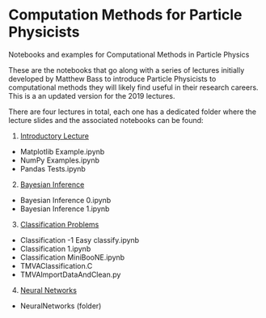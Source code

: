 # Computation Methods for Particle Physicists
Notebooks and examples for Computational Methods in Particle Physics

These are the notebooks that go along with a series of lectures initially developed by Matthew Bass to introduce Particle Physicists to computational methods they will likely find useful in their research careers. This is a an updated version for the 2019 lectures.

There are four lectures in total, each one has a dedicated folder where the lecture slides and the associated notebooks can be found:

1. [Introductory Lecture](https://docs.google.com/presentation/d/1pZt32HfbtLkdGUcDT-2F04xz_x_ReHFKaeVP1vVDvyM/edit?usp=sharing)
  * Matplotlib Example.ipynb
  * NumPy Examples.ipynb
  * Pandas Tests.ipynb
2. [Bayesian Inference](https://docs.google.com/presentation/d/1Xbd89_tCTYYT7alyZEtKfrCgueumS1QBcoOpi-wm46s/edit?usp=sharing)
  * Bayesian Inference 0.ipynb
  * Bayesian Inference 1.ipynb
3. [Classification Problems](https://docs.google.com/presentation/d/1xvkPZtv9-UXHXm8v8bEm_lGLkPeW_ssfLhoyrRFkCRU/edit?usp=sharing)
  * Classification -1 Easy classify.ipynb
  * Classification 1.ipynb
  * Classification MiniBooNE.ipynb
  * TMVAClassification.C
  * TMVAImportDataAndClean.py
4. [Neural Networks](https://docs.google.com/presentation/d/1rY0bGpQcN8_xugz-EGy7S6-d8s3rImnwnLgOongmp7k/edit?usp=sharing)
  * NeuralNetworks (folder)
